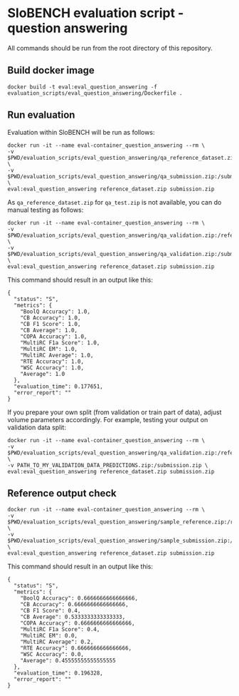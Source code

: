 # SloBENCH evaluation script - question answering

All commands should be run from the root directory of this repository.

## Build docker image 
```
docker build -t eval:eval_question_answering -f evaluation_scripts/eval_question_answering/Dockerfile .
```

## Run evaluation 

Evaluation within SloBENCH will be run as follows:

```
docker run -it --name eval-container_question_answering --rm \
-v $PWD/evaluation_scripts/eval_question_answering/qa_reference_dataset.zip:/reference_dataset.zip \
-v $PWD/evaluation_scripts/eval_question_answering/qa_submission.zip:/submission.zip \
eval:eval_question_answering reference_dataset.zip submission.zip
```

As `qa_reference_dataset.zip` for `qa_test.zip` is not available, you can do manual testing as follows:


```
docker run -it --name eval-container_question_answering --rm \
-v $PWD/evaluation_scripts/eval_question_answering/qa_validation.zip:/reference_dataset.zip \
-v $PWD/evaluation_scripts/eval_question_answering/qa_validation.zip:/submission.zip \
eval:eval_question_answering reference_dataset.zip submission.zip
```

This command should result in an output like this:


```
{
  "status": "S",
  "metrics": {
    "BoolQ Accuracy": 1.0,
    "CB Accuracy": 1.0,
    "CB F1 Score": 1.0,
    "CB Average": 1.0,
    "COPA Accuracy": 1.0,
    "MultiRC F1a Score": 1.0,
    "MultiRC EM": 1.0,
    "MultiRC Average": 1.0,
    "RTE Accuracy": 1.0,
    "WSC Accuracy": 1.0,
    "Average": 1.0
  },
  "evaluation_time": 0.177651,
  "error_report": ""
}
```

If you prepare your own split (from validation or train part of data), adjust volume parameters accordingly. For example, testing your output on validation data split: 

```
docker run -it --name eval-container_question_answering --rm \
-v $PWD/evaluation_scripts/eval_question_answering/qa_validation.zip:/reference_dataset.zip \
-v PATH_TO_MY_VALIDATION_DATA_PREDICTIONS.zip:/submission.zip \
eval:eval_question_answering reference_dataset.zip submission.zip
```

## Reference output check

```
docker run -it --name eval-container_question_answering --rm \
-v $PWD/evaluation_scripts/eval_question_answering/sample_reference.zip:/reference_dataset.zip \
-v $PWD/evaluation_scripts/eval_question_answering/sample_submission.zip:/submission.zip \
eval:eval_question_answering reference_dataset.zip submission.zip
```

This command should result in an output like this:


```
{
  "status": "S",
  "metrics": {
    "BoolQ Accuracy": 0.6666666666666666,
    "CB Accuracy": 0.6666666666666666,
    "CB F1 Score": 0.4,
    "CB Average": 0.5333333333333333,
    "COPA Accuracy": 0.6666666666666666,
    "MultiRC F1a Score": 0.4,
    "MultiRC EM": 0.0,
    "MultiRC Average": 0.2,
    "RTE Accuracy": 0.6666666666666666,
    "WSC Accuracy": 0.0,
    "Average": 0.45555555555555555
  },
  "evaluation_time": 0.196328,
  "error_report": ""
}
```